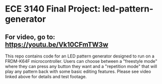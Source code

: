 # ECE 3140 Final Project: led-pattern-generator
## For video, go to: https://youtu.be/Vk10CFmTW3w
This repo contains code for an LED pattern generator designed to run on a FRDM-K64F microcontroller. Users can choose between a "freestyle mode" where they can press any button they want and a "repetition mode" that will play any pattern back with some basic editing features. Please see video linked above for details and test footage.
